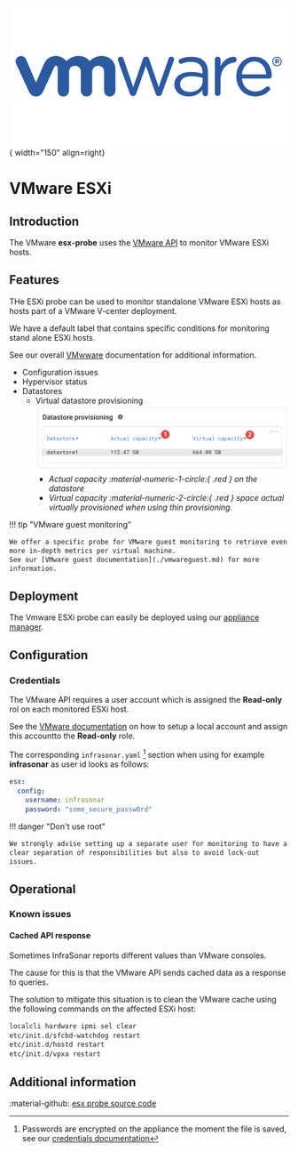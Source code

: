 ![VMware](../../../images/probe_vmware.png){ width="150" align=right}

# VMware ESXi

## Introduction

The VMware **esx-probe** uses the [VMware API](https://www.vmware.com/support/pubs/sdk_pubs.html) to monitor VMware ESXi hosts.

## Features

THe ESXi probe can be used to monitor standalone VMware ESXi hosts as hosts part of a VMware V-center deployment.

We have a default label that contains specific conditions for monitoring stand alone ESXi hosts.

See our overall [VMwware](index.md) documentation for additional information.

* Configuration issues
* Hypervisor status
* Datastores
    * Virtual datastore provisioning<br>
      ![Rules screenshot datastore provisioning](../../../images/vmware_esx_datastoreprovioning.png)
        * *Actual capacity :material-numeric-1-circle:{ .red } on the datastore*
        * *Virtual capacity :material-numeric-2-circle:{ .red } space actual virtually provisioned when using thin provisioning.*


!!! tip "VMware guest monitoring"

    We offer a specific probe for VMware guest monitoring to retrieve even more in-depth metrics per virtual machine.
    See our [VMware guest documentation](./vmwareguest.md) for more information.

## Deployment

The Vmware ESXi probe can easily be deployed using our [appliance manager](./../appliance/appliance_manager.md).

## Configuration

### Credentials

The VMware API requires a user account which is assigned the **Read-only** rol on each monitored ESXi host.

See the [VMware documentation](https://docs.vmware.com/en/VMware-vSphere/7.0/com.vmware.vsphere.hostclient.doc/GUID-172218B8-6DAB-4CEF-A5B7-E3865B9E9EE8.html) on how to setup a local account and assign this accountto the **Read-only** role.

The corresponding `infrasonar.yaml` [^1] section when using for example **infrasonar** as user id looks as follows:

```yaml
esx:
  config:
    username: infrasonar
    password: "some_secure_passw0rd"
```

[^1]: Passwords are encrypted on the appliance the moment the file is saved, see our [credentials documentation](../appliance/credentials.md)

!!! danger "Don't use root"

    We strongly advise setting up a separate user for monitoring to have a clear separation of responsibilities but also to avoid lock-out issues.

## Operational

### Known issues

#### Cached API response

Sometimes InfraSonar reports different values than VMware consoles.

The cause for this is that the VMware API sends cached data as a response to queries.

The solution to mitigate this situation is to clean the VMware cache using the following commands on the affected ESXi host:

```bash
localcli hardware ipmi sel clear
etc/init.d/sfcbd-watchdog restart
etc/init.d/hostd restart
etc/init.d/vpxa restart
```


## Additional information

:material-github: [esx probe source code](https://github.com/infrasonar/esx-probe)